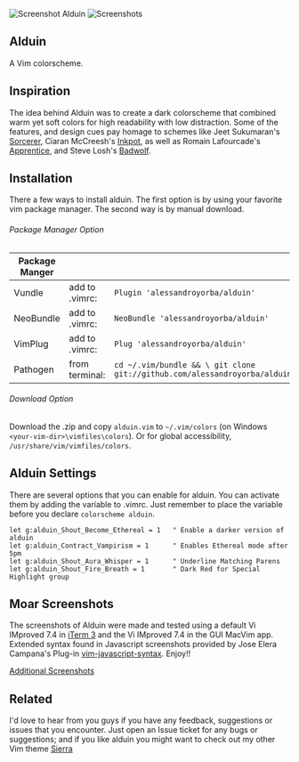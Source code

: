 ![Screenshot Alduin](https://cloud.githubusercontent.com/assets/11221489/12768994/d08b5f52-c9c8-11e5-81ec-aa05577e41a6.jpg)
![Screenshots](https://cloud.githubusercontent.com/assets/11221489/13072382/d2575eaa-d44d-11e5-9a31-89ed30ff32b3.jpg)

Alduin
------

A Vim colorscheme.

Inspiration
------------

The idea behind Alduin was to create a dark colorscheme that combined warm yet soft colors for high readability with low distraction. Some of the features, and design cues pay homage to schemes like Jeet Sukumaran's [Sorcerer](http://jeetworks.org/sorcerer/), Ciaran McCreesh's [Inkpot](https://github.com/ciaranm/inkpot), as well as Romain Lafourcade's [Apprentice](https://github.com/romainl/Apprentice), and Steve Losh's [Badwolf](https://github.com/sjl/badwolf).

Installation
---------------
There a few ways to install alduin. The first option is by using your favorite vim package manager. The second way is by manual download.

###### Package Manager Option

| Package Manger   |                 |                                                                           |
|------------------|-----------------|---------------------------------------------------------------------------|
| Vundle           | add to .vimrc:  | `Plugin 'alessandroyorba/alduin'`                                         |
| NeoBundle        | add to .vimrc:  | `NeoBundle 'alessandroyorba/alduin'`                                      |
| VimPlug          | add to .vimrc:  | `Plug 'alessandroyorba/alduin'`                                           |
| Pathogen         | from terminal:  | `cd ~/.vim/bundle && \ git clone git://github.com/alessandroyorba/alduin` |

###### Download Option
Download the .zip and copy `alduin.vim` to `~/.vim/colors` (on Windows `<your-vim-dir>\vimfiles\colors`). Or for global accessibility, `/usr/share/vim/vimfiles/colors`.

Alduin Settings
---------------
There are several options that you can enable for alduin. You can activate them by adding the variable to .vimrc. Just remember to place the variable before you declare `colorscheme alduin`.

```
let g:alduin_Shout_Become_Ethereal = 1   " Enable a darker version of alduin
let g:alduin_Contract_Vampirism = 1      " Enables Ethereal mode after 5pm
let g:alduin_Shout_Aura_Whisper = 1      " Underline Matching Parens
let g:alduin_Shout_Fire_Breath = 1       " Dark Red for Special Highlight group
```

Moar Screenshots
------------
The screenshots of Alduin were made and tested using a default Vi IMproved 7.4 in [iTerm 3](https://www.iterm2.com) and the Vi IMproved 7.4 in the GUI MacVim app. Extended syntax found in Javascript screenshots provided by Jose Elera Campana's Plug-in [vim-javascript-syntax](https://github.com/jelera/vim-javascript-syntax). Enjoy!!

[Additional Screenshots](https://github.com/AlessandroYorba/Alduin/issues/5)


Related
-------
I'd love to hear from you guys if you have any feedback, suggestions or issues that you encounter. Just open an Issue ticket for any bugs or suggestions; and if you like alduin you might want to check out my other Vim theme [Sierra](https://github.com/AlessandroYorba/Sierra)
